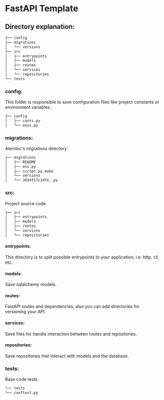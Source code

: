 # FastAPI Template

## Directory explanation:

```bash
├── config
├── migrations
│   └── versions
├── src
│   ├── entrypoints
│   ├── models
│   ├── routes
│   └── services
│   └── repositories
└── tests

```

### config:

This folder is responsible to save
configuration files like project constants
or environment variables .

```bash
├── config
│   ├── conts.py
│   └── envs.py

```

### migrations:

Alembic's migrations directory.

```bash
├── migrations
│   ├── README
│   ├── env.py
│   ├── script.py.mako
│   └── versions
│   └── 3034f17c14fe_.py

```

### src:

Project source code.

```bash
├── src
│   ├── entrypoints
│   ├── models
│   ├── routes
│   └── services
│   └── repositories

```

#### entrypoints:

This directory is to split possible
entrypoints to your application; i.e. http, cli, etc.

#### models:

Save sqlalchemy models.

#### routes:

FastAPI routes and dependencies, also you can add directories for versioning your API.

#### services:

Save files for handle interaction between routes and repositories.

#### repositories:

Save repositories that interact with models and the database.

### tests:

Base code tests.

```bash
└── tests
└── conftest.py

```
